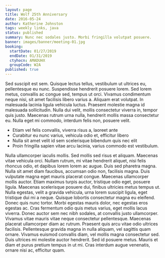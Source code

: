 ```yaml
---
layout: page
title: Wolf 25th Anniversary
date: 2016-05-24
author: Katherine Johnston
tags: weekly links, java
status: published
summary: Nunc nec sodales justo. Morbi fringilla volutpat posuere.
banner: images/banner/meeting-01.jpg
booking:
  startDate: 01/27/2019
  endDate: 01/31/2019
  ctyhocn: AMADUHX
  groupCode: W2A
published: true
---
```

Sed suscipit est sem. Quisque lectus tellus, vestibulum ut ultrices eu, pellentesque eu nunc. Suspendisse hendrerit posuere lorem. Sed lorem metus, convallis ac congue sed, tempus ut orci. Vivamus condimentum neque nisi, sit amet facilisis libero varius a. Aliquam erat volutpat. In malesuada lacinia ligula vehicula luctus. Praesent molestie magna id malesuada sollicitudin. Nulla dui velit, mollis consectetur viverra in, tempor quis justo. Maecenas rutrum urna nulla, hendrerit mollis massa consectetur eu. Nulla eget mi commodo, interdum felis non, posuere velit.

* Etiam vel felis convallis, viverra risus a, laoreet ante
* Curabitur eu nunc varius, vehicula odio et, efficitur libero
* Nulla sit amet velit id sem scelerisque bibendum quis nec elit
* Proin fringilla sapien vitae arcu lacinia, varius commodo est vestibulum.

Nulla ullamcorper iaculis mollis. Sed mollis sed risus et aliquam. Maecenas vitae vehicula orci. Nullam rutrum, mi vitae hendrerit aliquet, nisi felis rhoncus odio, et dapibus lorem lorem ac augue. Duis sed pharetra magna. Nulla sit amet diam faucibus, accumsan odio non, facilisis magna. Duis vulputate magna eget mauris placerat congue. Maecenas ullamcorper mollis auctor. Etiam maximus turpis auctor, tristique odio eget, posuere ligula. Maecenas scelerisque posuere dui, finibus ultricies metus tempus ut. Nulla egestas, velit a gravida vehicula, urna lorem suscipit ligula, eget tristique dui mi a neque. Quisque lobortis consectetur magna eu eleifend. Donec quis nunc tortor. Morbi egestas mauris dolor, nec egestas eros egestas ac.
Cras fermentum odio quis metus varius, eget mollis lacus viverra. Donec auctor sem nec nibh sodales, at convallis justo ullamcorper. Vivamus vitae mauris vitae neque consectetur pellentesque. Maecenas placerat ullamcorper diam ac rutrum. Praesent quis arcu vitae odio ultrices facilisis. Pellentesque gravida magna in nulla aliquam, vel sagittis quam ornare. Vivamus euismod convallis diam, vel mollis magna consectetur sed. Duis ultrices mi molestie auctor hendrerit. Sed id posuere metus. Mauris et diam et purus pretium tempus in ut mi. Cras interdum augue venenatis, ornare nisi ac, efficitur quam.
